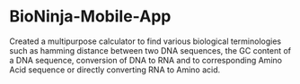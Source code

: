 # BioNinja-Mobile-App
Created a multipurpose calculator to find various biological terminologies such as hamming distance between two DNA sequences, the GC content of a DNA sequence, conversion of DNA to RNA and to corresponding Amino Acid sequence or directly converting RNA to Amino acid.
